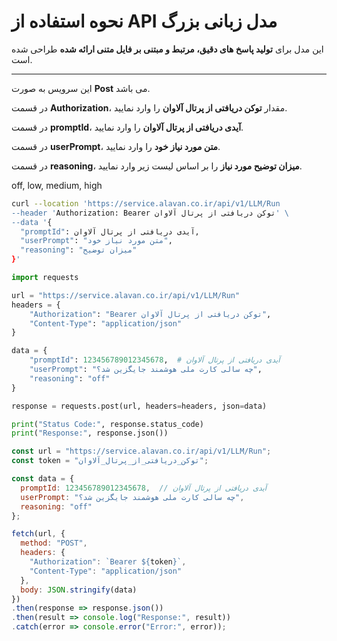 
# نحوه استفاده از API مدل زبانی بزرگ
  
این مدل برای **تولید پاسخ‌ های دقیق، مرتبط و مبتنی بر فایل متنی ارائه شده** طراحی شده است.

---

این سرویس به صورت **Post** می باشد.

در قسمت **Authorization**، مقدار **توکن دریافتی از پرتال آلاوان** را وارد نمایید.

در قسمت **promptId**، **آیدی دریافتی از پرتال آلاوان** را وارد نمایید.

در قسمت **userPrompt**، **متن مورد نیاز خود** را وارد نمایید.

در قسمت **reasoning**، **میزان توضیح مورد نیاز** را بر اساس لیست زیر وارد نمایید.

off, low, medium, high
```bash
curl --location 'https://service.alavan.co.ir/api/v1/LLM/Run
--header 'Authorization: Bearer توکن دریافتی از پرتال آلاوان' \
--data '{
  "promptId": آیدی دریافتی از پرتال آلاوان,
  "userPrompt": "متن مورد نیاز خود",
  "reasoning": "میزان توضیح"
}'
```

```python
import requests

url = "https://service.alavan.co.ir/api/v1/LLM/Run"
headers = {
    "Authorization": "Bearer توکن دریافتی از پرتال آلاوان",
    "Content-Type": "application/json"
}

data = {
    "promptId": 123456789012345678,  # آیدی دریافتی از پرتال آلاوان
    "userPrompt": "چه سالی کارت ملی هوشمند جایگزین شد؟",
    "reasoning": "off"
}

response = requests.post(url, headers=headers, json=data)

print("Status Code:", response.status_code)
print("Response:", response.json())

```

```javascript
const url = "https://service.alavan.co.ir/api/v1/LLM/Run";
const token = "توکن_دریافتی_از_پرتال_آلاوان";

const data = {
  promptId: 123456789012345678,  // آیدی دریافتی از پرتال آلاوان
  userPrompt: "چه سالی کارت ملی هوشمند جایگزین شد؟",
  reasoning: "off"
};

fetch(url, {
  method: "POST",
  headers: {
    "Authorization": `Bearer ${token}`,
    "Content-Type": "application/json"
  },
  body: JSON.stringify(data)
})
.then(response => response.json())
.then(result => console.log("Response:", result))
.catch(error => console.error("Error:", error));

